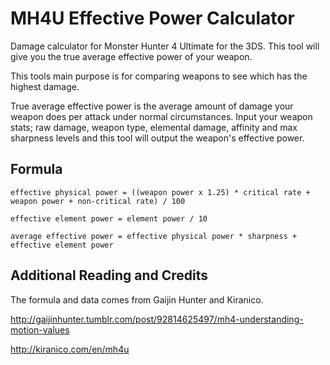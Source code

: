# MH4U Effective Power Calculator
Damage calculator for Monster Hunter 4 Ultimate for the 3DS. This tool will give you the true average effective power of your weapon.

This tools main purpose is for comparing weapons to see which has the highest damage.

True average effective power is the average amount of damage your weapon does per attack under normal circumstances. Input your weapon stats; raw damage, weapon type, elemental damage, affinity and max sharpness levels and this tool will output the weapon's effective power.

## Formula
```effective physical power = ((weapon power x 1.25) * critical rate + weapon power + non-critical rate) / 100```

```effective element power = element power / 10```

```average effective power = effective physical power * sharpness + effective element power```

## Additional Reading and Credits
The formula and data comes from Gaijin Hunter and Kiranico.

http://gaijinhunter.tumblr.com/post/92814625497/mh4-understanding-motion-values

http://kiranico.com/en/mh4u
